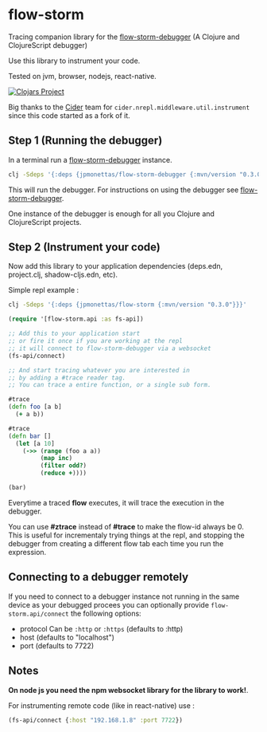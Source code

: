 # flow-storm

Tracing companion library for the [flow-storm-debugger](https://github.com/jpmonettas/flow-storm-debugger) (A Clojure and ClojureScript debugger)

Use this library to instrument your code.

Tested on jvm, browser, nodejs, react-native.

[![Clojars Project](https://img.shields.io/clojars/v/jpmonettas/flow-storm.svg)](https://clojars.org/jpmonettas/flow-storm)

Big thanks to the [Cider](https://github.com/clojure-emacs/cider-nrepl) team for `cider.nrepl.middleware.util.instrument` since this code started as a fork of it.

## Step 1 (Running the debugger)

In a terminal run a [flow-storm-debugger](https://github.com/jpmonettas/flow-storm-debugger) instance.

```bash
clj -Sdeps '{:deps {jpmonettas/flow-storm-debugger {:mvn/version "0.3.0"}}}' -m flow-storm-debugger.server
```

This will run the debugger. For instructions on using the debugger see [flow-storm-debugger](https://github.com/jpmonettas/flow-storm-debugger).

One instance of the debugger is enough for all you Clojure and ClojureScript projects.

## Step 2 (Instrument your code)

Now add this library to your application dependencies (deps.edn, project.clj, shadow-cljs.edn, etc).

Simple repl example :

```bash
clj -Sdeps '{:deps {jpmonettas/flow-storm {:mvn/version "0.3.0"}}}'
```

```clojure
(require '[flow-storm.api :as fs-api])

;; Add this to your application start
;; or fire it once if you are working at the repl
;; it will connect to flow-storm-debugger via a websocket
(fs-api/connect)

;; And start tracing whatever you are interested in
;; by adding a #trace reader tag.
;; You can trace a entire function, or a single sub form.

#trace
(defn foo [a b]
  (+ a b))

#trace
(defn bar []
  (let [a 10]
	(->> (range (foo a a))
		 (map inc)
		 (filter odd?)
		 (reduce +))))

(bar)
```

Everytime a traced **flow** executes, it will trace the execution in the debugger.

You can use **#ztrace** instead of **#trace** to make the flow-id always be 0. This is useful
for incrementaly trying things at the repl, and stopping the debugger from creating a different flow tab each time
you run the expression.

## Connecting to a debugger remotely 

If you need to connect to a debugger instance not running in the same device as your debugged procees you can optionally provide
`flow-storm.api/connect` the following options:

- protocol Can be `:http` or `:https` (defaults to :http)
- host (defaults to "localhost")
- port (defaults to 7722)

## Notes

**On node js you need the npm websocket library for the library to work!**.

For instrumenting remote code (like in react-native) use :

```clojure
(fs-api/connect {:host "192.168.1.8" :port 7722})
```
